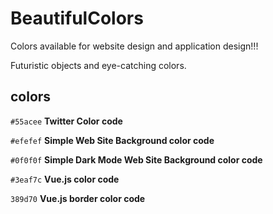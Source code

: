 # BeautifulColors
Colors available for website design and application design!!!  

Futuristic objects and eye-catching colors.

## colors

`#55acee` **Twitter Color code**

`#efefef` **Simple Web Site Background color code**

`#0f0f0f` **Simple Dark Mode Web Site Background color code**

`#3eaf7c` **Vue.js color code**

`389d70` **Vue.js border color code**

